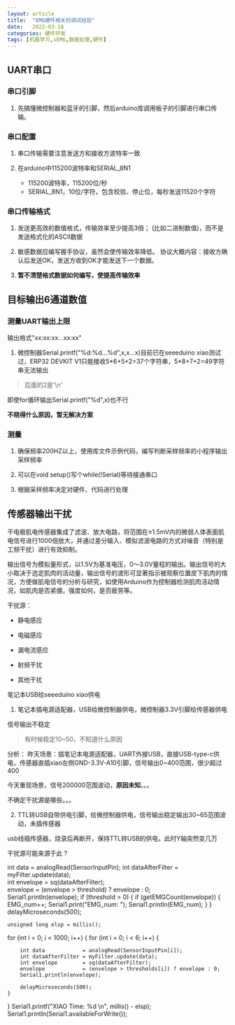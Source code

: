 ```yaml
---
layout: article
title:  "EMG硬件相关的调试经验"
date:   2022-03-18
categories: 硬件开发
tags: [机器学习,sEMG,数据处理,硬件]
---
```


## UART串口
### 串口引脚
1. 先搞懂微控制器和蓝牙的引脚，然后arduino库调用板子的引脚进行串口传输。

### 串口配置
1. 串口传输需要注意发送方和接收方波特率一致

2. 在arduino中115200波特率和SERIAL_8N1
	- 115200波特率，115200位/秒
	- SERIAL_8N1，10位/字符，包含校验、停止位，每秒发送11520个字符
	
### 串口传输格式

1. 发送更高效的数值格式，传输效率至少提高3倍；
(比如二进制数值)，而不是发送格式化的ASCII数据

2. 敏感数据应编写握手协议，虽然会使传输效率降低。
协议大概内容：接收方确认后发送OK，发送方收到OK才能发送下一个数据。

3. **暂不清楚格式数据如何编写，使提高传输效率**

## 目标输出6通道数值

### 测量UART输出上限

输出格式"xx:xx:xx...xx:xx"

1. 微控制器Serial.printf("%d:%d...%d",x,x...x)目前已在seeeduino xiao测试过，ERP32 DEVKIT V1只能接收5\*6+5+2=37个字符串，5\*8+7+2=49字符串无法输出
>后面的2是'\n'

即使for循环输出Serial.printf("%d",x)也不行

**不晓得什么原因，暂无解决方案**

### 测量

1. 确保频率200HZ以上，使用库文件示例代码，编写判断采样频率的小程序输出采样频率

2. 可以在void setup()写个while(!Serial)等待接通串口

3. 根据采样频率决定对硬件、代码进行处理


## 传感器输出干扰
干电极肌电传感器集成了滤波、放大电路，将范围在±1.5mV内的微弱人体表面肌电信号进行1000倍放大，并通过差分输入、模拟滤波电路的方式对噪音（特别是工频干扰）进行有效抑制。
  
输出信号为模拟量形式，以1.5V为基准电压，0～3.0V量程的输出。输出信号的大小取决于选定肌肉的活动量，输出信号的波形可显著指示被观察位置皮下肌肉的情况，方便做肌电信号的分析与研究，如使用Arduino作为控制器检测肌肉活动情况，如肌肉是否紧绷，强度如何，是否疲劳等。

干扰源：
- 静电感应

- 电磁感应

- 漏电流感应

- 射频干扰

- 其他干扰

笔记本USB给seeeduino xiao供电

1. 笔记本插电源适配器，USB给微控制器供电，微控制器3.3V引脚给传感器供电

信号输出不稳定

>有时候稳定10~50，不知道什么原因

分析：
昨天场景：插笔记本电源适配器，UART外接USB，直接USB-type-c供电，传感器直插xiao左侧GND-3.3V-A10引脚，信号输出0~400范围，很少超过400

今天重现场景，信号200000范围波动，**原因未知**。。。

不确定干扰源是哪些。。。

2. TTL转USB自带供电引脚，给微控制器供电，信号输出稳定输出30~65范围波动，未插传感器

usb线插传感器，烧录后再断开，保持TTL转USB的供电，此时Y轴突然变几万

干扰源可能来源于此？


  int data = analogRead(SensorInputPin);
  int dataAfterFilter = myFilter.update(data);  
  int envelope = sq(dataAfterFilter);   
  envelope = (envelope > threshold) ? envelope : 0;    
  Serial1.println(envelope);
  if (threshold > 0) 
  {
    if (getEMGCount(envelope)) 
    {  EMG_num++;
      Serial1.print("EMG_num: ");
      Serial1.println(EMG_num);
    }
  }
  delayMicroseconds(500);
  
    unsigned long elsp = millis();
  for (int i = 0; i < 1000; i++)
  {
    for (int i = 0; i < 6; i++) {

        int data            = analogRead(SensorInputPin[i]);
        int dataAfterFilter = myFilter.update(data);
        int envelope        = sq(dataAfterFilter);
        envelope            = (envelope > thresholds[i]) ? envelope : 0;
        Serial1.println(envelope);

        delayMicroseconds(500);
    }
  }
    Serial1.printf("XIAO Time: %d \n", millis() - elsp);
  Serial1.println(Serial1.availableForWrite());